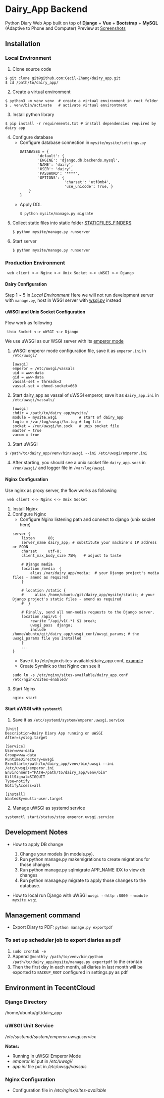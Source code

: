 # Dairy_App Backend
Python Diary Web App built on top of **Django** + **Vue** + **Bootstrap** + **MySQL** (Adaptive to Phone and Computer)
Preview at [Screenshots](https://github.com/Cecil-Zhang/dairy_app/tree/master/screenshots)

## Installation
### Local Environment
1. Clone source code
```
$ git clone git@github.com:Cecil-Zhang/dairy_app.git
$ cd /path/to/dairy_app/
```
2. Create a virtual environment
```
$ python3 -m venv venv  # create a virtual environment in root folder
$ . venv/bin/activate   # activate virtual environtment
```
3. Install python library
```
$ pip install -r requirements.txt # install dependencies required by dairy app
```
4. Configure database
    - Configure database connection in `mysite/mysite/settings.py`
        ```
        DATABASES = {
                'default': {
                'ENGINE': 'django.db.backends.mysql',
                'NAME': 'dairy',
                'USER': 'dairy',
                'PASSWORD': '****',
                'OPTIONS': {
                            'charset': 'utf8mb4',
                            'use_unicode': True, }
            }
        }
        ```
    - Apply DDL
        ```
        $ python mysite/manage.py migrate
        ```
5. Collect static files into static folder [STATICFILES_FINDERS](https://docs.djangoproject.com/en/2.1/intro/tutorial06/)
    ```
    $ python mysite/manage.py runserver
    ```
6. Start server
    ```
    $ python mysite/manage.py runserver
    ```
### Production Environment
```
 web client <-> Nginx <-> Unix Socket <-> uWSGI <-> Django
```
#### Dairy Configuration
Step 1 ~ 5 in *Local Environment*
Here we will not run development server with `manage.py`, host in WSGI server with [wsgi.py](https://github.com/Cecil-Zhang/dairy_app/tree/master/mysite/mysite/wsgi.py) instead

#### uWSGI and Unix Socket Configuration
Flow work as following
```
 Unix Socket <-> uWSGI <-> Django
```
We use uWSGI as our WSGI server with its [emperor mode](https://uwsgi-docs.readthedocs.io/en/latest/tutorials/Django_and_nginx.html#emperor-mode)
1. uWSGI emperor mode configuration file, save it as `emperor.ini` in `/etc/uwsgi/`
    ```
    [uwsgi]
    emperor = /etc/uwsgi/vassals
    uid = www-data
    gid = www-data
    vassal-set = threads=2
    vassal-set = chmod-socket=660
    ```
2. Start dairy_app as vassal of uWSGI emperor, save it as `dairy_app.ini` in `/etc/uwsgi/vassals/`
    ```
    [uwsgi]
    chdir = /path/to/dairy_app/mysite/
    module = mysite.wsgi          # start of dairy_app
    logto = /var/log/uwsgi/%n.log # log file
    socket = /run/uwsgi/%n.sock   # unix socket file
    master = true
    vacum = true
    ```
3. Start uWSGI
```
$ /path/to/dairy_app/venv/bin/uwsgi --ini /etc/uwsgi/emperor.ini
```
4. After starting, you should see a unix socket file `dairy_app.sock` in `/run/uwsgi/` and logger file in `/var/log/uwsgi`

#### Nginx Configuration
Use nginx as proxy server, the flow works as following
```
 web client <-> Nginx <-> Unix Socket
```
1. Install Nginx
2. Configure Nginx
    - Configure Nginx listening path and connect to django (unix socket here)
    ```
    server {
        listen      80;
        server_name dairy_app; # substitute your machine's IP address or FQDN
        charset     utf-8;
        client_max_body_size 75M;   # adjust to taste
        
        # Django media
        location /media  {
            alias /var/dairy_app/media;  # your Django project's media files - amend as required      
        }
        
        # location /static {
        #     alias /home/ubuntu/git/dairy_app/mysite/static; # your Django project's static files - amend as required
        #  }

        # Finally, send all non-media requests to the Django server.
        location /api/v1 {
            rewrite ^/api/v1(.*) $1 break;
            uwsgi_pass  django;
            include     /home/ubuntu/git/dairy_app/uwsgi_conf/uwsgi_params; # the uwsgi_params file you installed 
        }
        ...
    }  
    ```
    - Save it to /etc/nginx/sites-available/dairy_app.conf, [example](https://github.com/Cecil-Zhang/dairy_app/blob/master/uwsgi_conf/dairy_app.conf)
    - Create Symlink so that Nginx can see it
    ```
    sudo ln -s /etc/nginx/sites-available/dairy_app.conf /etc/nginx/sites-enabled/
    ```
3. Start Nginx
    ```
    nginx start
    ```


#### Start uWSGI with `systemctl`
1. Save it as `/etc/systemd/system/emperor.uwsgi.service`
```
[Unit]
Description=Dairy Diary App running on uWSGI
After=syslog.target

[Service]
User=www-data
Group=www-data
RuntimeDirectory=uwsgi
ExecStart=/path/to/dairy_app/venv/bin/uwsgi --ini /etc/uwsgi/emperor.ini
Environment="PATH=/path/to/dairy_app/venv/bin"
KillSignal=SIGQUIT
Type=notify
NotifyAccess=all

[Install]
WantedBy=multi-user.target
```
2. Manage uWSGI as systemd service
```
systemctl start/status/stop emperor.uwsgi.service
```


## Development Notes
- How to apply DB change
    1. Change your models (in models.py).
    2. Run python manage.py makemigrations to create migrations for those changes
    3. Run python manage.py sqlmigrate APP_NAME IDX to view db changes
    3. Run python manage.py migrate to apply those changes to the database.

- How to local run Django with uWSGI
    `uwsgi --http :8000 --module mysite.wsgi`

## Management command
- Export Diary to PDF: `python manage.py exportpdf`

### To set up scheduler job to export diaries as pdf
1. `sudo crontab -e`
2. Append `@monthly /path/to/venv/bin/python /path/to/dairy_app/mysite/manage.py exportpdf` to the crontab
3. Then the first day in each month, all diaries in last month will be exported to `BACKUP_ROOT` configured in settings.py as pdf

## Environment in TecentCloud
### Django Directory
/home/ubuntu/git/dairy_app  

### uWSGI Unit Service
*/etc/systemd/system/emperor.uwsgi.service*

**Notes:**
- Running in uWSGI Emperor Mode
- *emperor.ini* put in */etc/uwsgi/*
- *app.ini* file put in */etc/uwsgi/vassals*

### Nginx Configuration
- Configuration file in */etc/nginx/sites-available*
